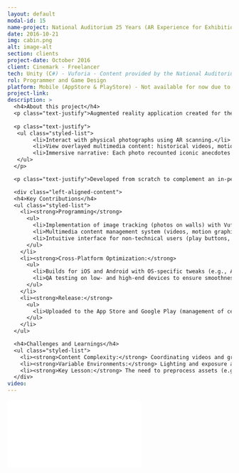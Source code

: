 ```yaml
---
layout: default
modal-id: 15
name-project: National Auditorium 25 Years (AR Experience for Exhibition)
date: 2016-10-21
img: cabin.png
alt: image-alt
section: clients
project-date: October 2016
client: Cinemark - Freelancer
tech: Unity (C#) - Vuforia - Content provided by the National Auditorium
rol: Programmer and Game Design
platform: Mobile (AppStore & PlayStore) - Not available for now due to contract with the owner
project-link:
description: >
  <h4>About this project</h4>
  <p class="text-justify">Augmented reality application created for the photography exhibition celebrating the 25th anniversary of the renovation of the National Auditorium (Mexico City). The experience enabled:</p>
  
  <p class="text-justify">
   <ul class="styled-list">
        <li>Interact with physical photographs using AR scanning.</li>
        <li>View overlayed multimedia content: historical videos, motion graphics, and additional galleries.</li>
        <li>Immersive narrative: Each photo recounted iconic anecdotes and events from the venue.</li>
   </ul>
  </p>

  <p class="text-justify">Developed from scratch to complement an in-person exhibition.</p>

  <div class="left-aligned-content">
  <h4>Key Contributions</h4>
  <ul class="styled-list">
    <li><strong>Programming</strong>
      <ul>
        <li>Implementation of image tracking (photos on walls) with Vuforia/ARCore.</li>
        <li>Multimedia content management system (videos, motion graphics, galleries).</li>
        <li>Intuitive interface for non-technical users (play buttons, content navigation).</li>
      </ul>
    </li>
    <li><strong>Cross-Platform Optimization:</strong>
      <ul>
        <li>Builds for iOS and Android with OS-specific tweaks (e.g., ARKit on iOS, ARCore on Android).</li>
        <li>QA testing on low- and high-end devices to ensure smoothness.</li>
      </ul>
    </li>
    <li><strong>Release:</strong>
      <ul>
        <li>Uploaded to the App Store and Google Play (management of certificates, metadata, and camera permissions).</li>
      </ul>
    </li>
  </ul>

  <h4>Challenges and Learnings</h4>
  <ul class="styled-list">
    <li><strong>Content Complexity:</strong> Coordinating videos and graphics without overloading the application (more than 100 multimedia elements).</li>
    <li><strong>Variable Environments:</strong> Lighting and exposure angles affected image tracking.</li>
    <li><strong>Key Lesson:</strong> The need to preprocess assets (e.g., compress videos without losing readability).</li>
  </div>
video:
---
```


<div class="embed-responsive" style="background: url('img/portfolio/{{ post.img }}') center/cover;">
  <iframe 
    src="{{ page.video }}" 
    frameborder="0"
    allow="accelerometer; autoplay; clipboard-write; encrypted-media; gyroscope; picture-in-picture" 
    allowfullscreen
    class="w-full h-full">
  </iframe>
</div>